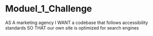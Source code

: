# Moduel_1_Challenge
AS A marketing agency
I WANT a codebase that follows accessibility standards
SO THAT our own site is optimized for search engines